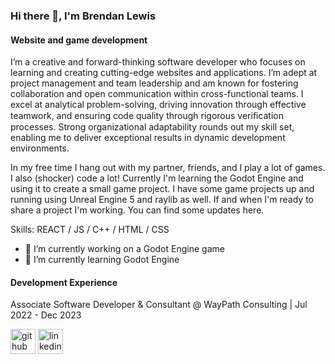 ### Hi there 👋, I'm Brendan Lewis
#### Website and game development
I’m a creative and forward-thinking software developer who focuses on learning and creating cutting-edge websites and applications. I’m adept at project management and team leadership and am known for fostering collaboration and open communication within cross-functional teams. I excel at analytical problem-solving, driving innovation through effective teamwork, and ensuring code quality through rigorous veriﬁcation processes. Strong organizational adaptability rounds out my skill set, enabling me to deliver exceptional results in dynamic development environments.

In my free time I hang out with my partner, friends, and I play a lot of games. I also (shocker) code a lot! Currently I'm learning the Godot Engine and using it to create a small game project. I have some game projects up and running using Unreal Engine 5 and raylib as well. If and when I'm ready to share a project I'm working. You can find some updates here.

Skills: REACT / JS / C++ / HTML / CSS

- 🔭 I’m currently working on a Godot Engine game 
- 🌱 I’m currently learning Godot Engine

#### Development Experience

Associate Software Developer & Consultant @ WayPath Consulting | Jul 2022 - Dec 2023


[<img src='https://cdn.jsdelivr.net/npm/simple-icons@3.0.1/icons/github.svg' alt='github' height='40'>](https://github.com/brendanjflewis)  [<img src='https://cdn.jsdelivr.net/npm/simple-icons@3.0.1/icons/linkedin.svg' alt='linkedin' height='40'>](https://www.linkedin.com/in/brendanjflewis/)


